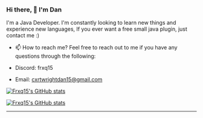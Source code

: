 ### Hi there, 👋  I'm Dan
I'm a Java Developer.
I'm constantly looking to learn new things and experience new languages, If you ever want a free small java plugin, just contact me :)

* 📫 How to reach me?
Feel free to reach out to me if you have any questions through the following:

* Discord: frxq15
* Email: cxrtwrightdan15@gmail.com

[![Frxq15's GitHub stats](https://github-readme-stats.vercel.app/api?username=frxq15&theme=dracula)](https://github.com/frxq15)

[![Frxq15's GitHub stats](https://github-readme-stats.vercel.app/api/top-langs/?username=frxq15&theme=dracula&layout=compact)](https://github.com/frxq15)

------
